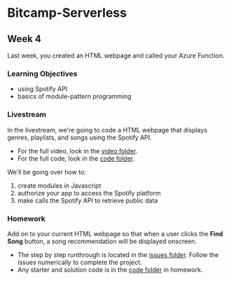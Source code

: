 # Bitcamp-Serverless
## Week 4
Last week, you created an HTML webpage and called your Azure Function.

### Learning Objectives
- using Spotify API
- basics of module-pattern programming

### Livestream
In the livestream, we're going to code a HTML webpage that displays genres, playlists, and songs using the Spotify API.
- For the full video, look in the [video folder](livestream/videos). 
- For the full code, look in the [code folder](livestream/code).

We'll be going over how to:
1. create modules in Javascript
2. authorize your app to access the Spotify platform
3. make calls the Spotify API to retrieve public data

### Homework
Add on to your current HTML webpage so that when a user clicks the **Find Song** button, a song recommendation will be displayed onscreen.
- The step by step runthrough is located in the [issues folder](homework/issues). Follow the issues numerically to complete the project. 
- Any starter and solution code is in the [code folder](homework/code) in homework.
